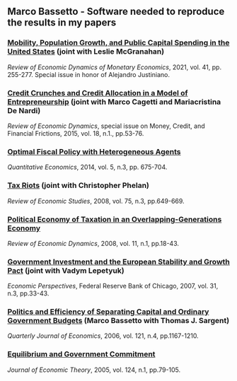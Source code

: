 ## Marco Bassetto - Software needed to reproduce the results in my papers

### [Mobility, Population Growth, and Public Capital Spending in the United States](https://ideas.repec.org/c/red/ccodes/20-27.html) (joint with Leslie McGranahan)
*Review of Economic Dynamics of Monetary Economics*, 2021, vol. 41, pp. 255-277. Special issue in honor of Alejandro Justiniano.

### [Credit Crunches and Credit Allocation in a Model of Entrepreneurship](http://ideas.repec.org/c/red/ccodes/14-53.html) (joint with Marco Cagetti and Mariacristina De Nardi)
*Review of Economic Dynamics*, special issue on Money, Credit, and Financial Frictions, 2015, vol. 18, n.1., pp.53-76.

### [Optimal Fiscal Policy with Heterogeneous Agents](http://www.qeconomics.org/upcoming/362/QE362_code_and_data.zip)
*Quantitative Economics*, 2014, vol. 5, n.3, pp. 675-704.

### [Tax Riots](/research/software/riots/softwareriots) (joint with Christopher Phelan)
*Review of Economic Studies*, 2008, vol. 75, n.3, pp.649-669.

### [Political Economy of Taxation in an Overlapping-Generations Economy](/research/software/olg/softwareolg)
*Review of Economic Dynamics*, 2008, vol. 11, n.1, pp.18-43.

### [Government Investment and the European Stability and Growth Pact](/research/software/gsp/softwaregsp) (joint with Vadym Lepetyuk)
*Economic Perspectives*, Federal Reserve Bank of Chicago, 2007, vol. 31, n.3, pp.33-43. 

### [Politics and Efficiency of Separating Capital and Ordinary Government Budgets](/research/software/budget/softwarebudget) (Marco Bassetto with Thomas J. Sargent)
*Quarterly Journal of Economics*, 2006, vol. 121, n.4, pp.1167-1210.

### [Equilibrium and Government Commitment](/research/software/commit/softwarecommit)
*Journal of Economic Theory*, 2005, vol. 124, n.1, pp.79-105. 
